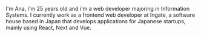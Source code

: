 I'm Ana, i'm 25 years old and i'm a web developer majoring in Information Systems.
I currently work as a frontend web developer at Ingate, a software house based in Japan that develops applications for Japanese startups, mainly using React, Next and Vue.
